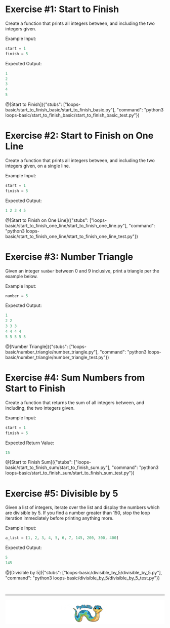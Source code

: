 # Exercise #1: Start to Finish

Create a function that prints all integers between, and including the two integers given.

Example Input:

```python
start = 1
finish = 5
```

Expected Output:

```python
1
2
3
4
5
```

@[Start to Finish]({"stubs": ["loops-basic/start_to_finish_basic/start_to_finish_basic.py"], "command": "python3 loops-basic/start_to_finish_basic/start_to_finish_basic_test.py"})

# Exercise #2: Start to Finish on One Line

Create a function that prints all integers between, and including the two integers given, on a single line.

Example Input:

```python
start = 1
finish = 5
```

Expected Output:

```python
1 2 3 4 5
```

@[Start to Finish on One Line]({"stubs": ["loops-basic/start_to_finish_one_line/start_to_finish_one_line.py"], "command": "python3 loops-basic/start_to_finish_one_line/start_to_finish_one_line_test.py"})

# Exercise #3: Number Triangle

Given an integer `number` between 0 and 9 inclusive, print a triangle per the example below.

Example Input:

```python
number = 5
```

Expected Output:

```python
1
2 2
3 3 3
4 4 4 4
5 5 5 5 5
```

@[Number Triangle]({"stubs": ["loops-basic/number_triangle/number_triangle.py"], "command": "python3 loops-basic/number_triangle/number_triangle_test.py"})

# Exercise #4: Sum Numbers from Start to Finish

Create a function that returns the sum of all integers between, and including, the two integers given.

Example Input:

```python
start = 1
finish = 5
```

Expected Return Value:

```python
15
```


@[Start to Finish Sum]({"stubs": ["loops-basic/start_to_finish_sum/start_to_finish_sum.py"], "command": "python3 loops-basic/start_to_finish_sum/start_to_finish_sum_test.py"})


# Exercise #5: Divisible by 5

Given a list of integers, iterate over the list and display the numbers which are divisible by 5. If you find a number greater than 150, stop the loop iteration immediately before printing anything more.

Example Input:

```python
a_list = [1, 2, 3, 4, 5, 6, 7, 145, 200, 300, 400]
```

Expected Output:

```python
5
145
```

@[Divisible by 5]({"stubs": ["loops-basic/divisible_by_5/divisible_by_5.py"], "command": "python3 loops-basic/divisible_by_5/divisible_by_5_test.py"})

<BR>

************

[![Skillz Catalog](../../graphics/PySkillzFooter.png)](skillz-catalog)

